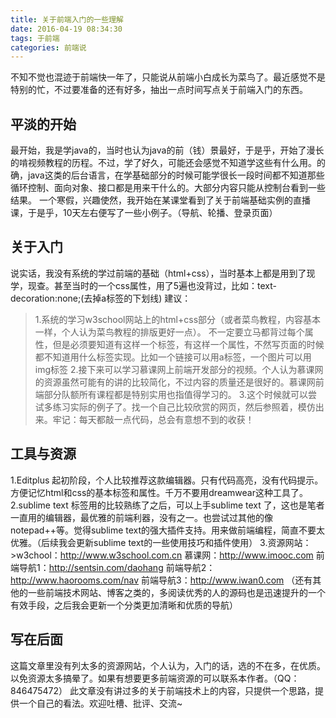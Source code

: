 ```yaml
---
title: 关于前端入门的一些理解
date: 2016-04-19 08:34:30
tags: 于前端
categories: 前端说
---
```


不知不觉也混迹于前端快一年了，只能说从前端小白成长为菜鸟了。最近感觉不是特别的忙，不过要准备的还有好多，抽出一点时间写点关于前端入门的东西。
<!-- more -->
## 平淡的开始
最开始，我是学java的，当时也认为java的前（钱）景最好，于是乎，开始了漫长的啃视频教程的历程。不过，学了好久，可能还会感觉不知道学这些有什么用。的确，java这类的后台语言，在学基础部分的时候可能学很长一段时间都不知道那些循环控制、面向对象、接口都是用来干什么的。大部分内容只能从控制台看到一些结果。
一个寒假，兴趣使然，我开始在某课堂看到了关于前端基础实例的直播课，于是乎，10天左右便写了一些小例子。（导航、轮播、登录页面）
## 关于入门
说实话，我没有系统的学过前端的基础（html+css），当时基本上都是用到了现学，现查。甚至当时的一个css属性，用了5遍也没背过，比如：text-decoration:none;(去掉a标签的下划线)
建议：
>1.系统的学习w3school网站上的html+css部分（或者菜鸟教程，内容基本一样，个人认为菜鸟教程的排版更好一点）。
不一定要立马都背过每个属性，但是必须要知道有这样一个标签，有这样一个属性，不然写页面的时候都不知道用什么标签实现。比如一个链接可以用a标签，一个图片可以用img标签
2.接下来可以学习慕课网上前端开发部分的视频。个人认为慕课网的资源虽然可能有的讲的比较简化，不过内容的质量还是很好的。慕课网前端部分队额所有课程都是特别实用也指值得学习的。
3.这个时候就可以尝试多练习实际的例子了。找一个自己比较欣赏的网页，然后参照着，模仿出来。牢记：每天都敲一点代码，总会有意想不到的收获！
## 工具与资源
1.Editplus
    起初阶段，个人比较推荐这款编辑器。只有代码高亮，没有代码提示。方便记忆html和css的基本标签和属性。千万不要用dreamwear这种工具了。
2.sublime text
    标签用的比较熟练了之后，可以上手sublime text 了，这也是笔者一直用的编辑器，最优雅的前端利器，没有之一。也尝试过其他的像notepad++等。觉得sublime text的强大插件支持。用来做前端编程，简直不要太优雅。（后续我会更新sublime text的一些使用技巧和插件使用）
3.资源网站：
    >w3chool：http://www.w3school.com.cn
     慕课网：http://www.imooc.com
     前端导航1：http://sentsin.com/daohang
     前端导航2：http://www.haorooms.com/nav
     前端导航3：http://www.iwan0.com
     （还有其他的一些前端技术网站、博客之类的，多阅读优秀的人的源码也是迅速提升的一个有效手段，之后我会更新一个分类更加清晰和优质的导航）
     
## 写在后面
  这篇文章里没有列太多的资源网站，个人认为，入门的话，选的不在多，在优质。以免资源太多搞晕了。如果有想要更多前端资源的可以联系本作者。（QQ：846475472）
  此文章没有讲过多的关于前端技术上的内容，只提供一个思路，提供一个自己的看法。欢迎吐槽、批评、交流~